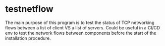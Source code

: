 # testnetflow

The main purpose of this program is to test the status of TCP networking flows between a list of client VS a list of servers.
Could be useful in a CI/CD env to test the network flows between components before the start of the installation procedure. 

